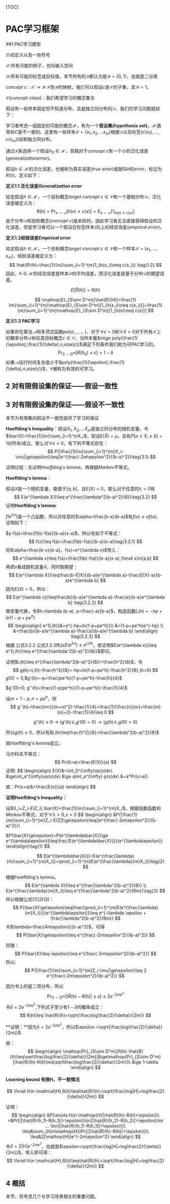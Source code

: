 # 

[TOC]

# PAC学习框架



##1.PAC学习模型

介绍定义以及一些符号



$\mathcal{X}:$所有可能的例子，也叫输入空间

$\mathcal{Y}:$所有可能的标签或目标值。本节所有的$\mathcal{Y}$都认为是$\mathcal{Y}=\{0, 1\}$，也就是二分类



$concept \ c:\mathcal{X}\to\mathcal{Y}$  $\mathcal{X}$到$\mathcal{Y}$的映射，我们可以假设$c$是$\mathcal{X}$的子集，其$\mathcal{Y}=1$。

$\mathcal{C}(concept \ class)：​$我们希望学习的概念集合



假设有一些样本固定但不知道分布，且是独立同分布的$\mathcal{D}​$，我们的学习问题就如下：

学习者考虑一组固定的可能的概念$\mathcal{H}$，称为一个**假设集(hypothesis set)**，$\mathcal{H}$通常和$C$是不一致的。这里有一些样本$\mathcal{S}=\{x_1,x_2,…x_m\}$根据$\mathcal{D}$以及标签$(c(x_1),…,c(x_m))$绘制独立同分布。

通过$\mathcal{S}$来选择一个假设$h_S\in\mathcal{H}$，其相对于$concept \ c$有一个小的泛化误差($generalization error$)。

假设$h\in \mathcal{H}$的泛化误差，也被称为真实误差($true \ error$)或就叫$h$的$error$，标记为$R(h)$，定义如下：



**定义1.1 泛化误差$Generalization\ error$**

给定假设$h \in \mathcal{H}$，一个目标概念$target \ concept \ c \in \mathcal{C}$和一个基础分布$\mathcal{D}$，泛化误差被定义为：
$$
R(h)=\mathop{Pr}_{x\sim\mathcal{D}}[h(x)\neq c(x)]=\mathop{E}_{x\sim\mathcal{D}}[1_{h(x)\neq c(x)}]\tag{1.1}
$$
由于分布$\mathcal{D}$和目标概念($concept \ c$)是未知的，因此学习者无法直接获得假设的泛化误差，但是学习者可以一个假设在标签样本$\mathcal(S)$上的经验误差($emprical \ error$)。

**定义1.2经验误差$Empirical \ error$**

给定假设$h \in \mathcal{H}$，一个目标概念$target \ concept \ c\in \mathcal{C}$和一个样本$\mathcal{S}=(x_1,…,x_m)$，经验误差被定义为：
$$
\hat{R}(h)=\frac{1}{m}\sum_{i=1}^{m}1_{h(x_i)\neq c(x_i)} \tag{1.2}
$$
因此，$h\in\mathcal{H}​$的经验误差是样本$\mathcal{S}​$的平均误差，而泛化误差是基于分布$\mathcal{D}​$的期望误差。


$$
E[\hat{R}(h)]=R(h) \tag{1.3}
$$

$$
\mathop{E}_{S\sim D^m}[\hat{R}(H)]=\frac{1}{m}\sum_{i=1}^{m}\mathop{E}_{S\sim D^m}[1_{h(x_i)\neq c(x_i)}]=\frac{1}{m}\sum_{i=1}^{m}\mathop{E}_{S\sim D^m}[1_{h(x)\neq c(x)}]
$$

**定义1.3 PAC学习**

如果存在算法$\mathcal{A}$和多项式函数$poly(.,.,.,.)$，对于$\forall \epsilon > 0$和$\forall \delta>0$对于所有$\mathcal{X}$上的概率分布$\mathcal{D}$和任意目标概念$c\in \mathcal{C}$，当样本量$m\ge poly(\frac{1}{\epsilon},\frac{1}{\delta},n,size(c))$满足下列条件我们称为可PAC学习的。
$$
\mathop{Pr}_{S\sim D^m}[R(h_S)\leq\epsilon]>1-\delta \tag{1.4}
$$
如果$\mathcal{A}$运行时间复杂度小于$poly(\frac{1}{\epsilon},\frac{1}{\delta},n,size(c))$，$\mathcal{C}$被称为有效的可学习。



## 2 对有限假设集的保证——假设一致性



















## 3 对有限假设集的保证——假设不一致性

本节为有限集的假设不一致性提供了学习的保证

**Hoeffding‘s Inequality**：假设$X_1,X_2,…X_m​$是独立同分布的随机变量，令$\bar{X}=\frac{1}{m}\sum_{i=1}^mX_i​$，假设$E(\bar{X})=\mu​$，且有$P[a\leq X_i\leq b]=1​$对所有$i​$成立。那么对$\forall \epsilon>0​$，有下列不等式存在：
$$
P(|\frac{1}{m}\sum_{i=1}^{m}X_i-\mu|\ge\epsilon)\leq2e^{\frac{-2m\epsilon^2}{(b-a)^2}}\tag{3.1}
$$


证明过程：先证明$Hoeffding's \ lemma​$，再根据$Markov​$不等式。



**Hoeffding's lemma**：

假设$X$是一个随机变量，取值于$[a,b]$，且$E(X)=0$，那么对于任意的$\lambda>0​$有
$$
E(e^{\lambda X})\leq e^{\frac{\lambda^2(b-a)^2}{8}}\tag{3.2}
$$
证明**Hoeffding's lemma**:

$f(e^{\lambda x})​$是一个凸函数，所以对任意的$\alpha=\frac{b-x}{b-a}​$有$f(x)\leq \alpha f(a)​$，证明如下：

$y-f(a)=\frac{f(b)-f(a)}{b-a}(x-a)​$，所以有如下不等式：
$$
f(x)\leq f(a)+\frac{f(b)-f(a)}{b-a}(x-a)\tag{3.2.1}
$$
将$\alpha=\frac{b-x}{b-a}，f(x)=e^{\lambda x}​$带入：
$$
e^{\lambda x}\leq f(a)+\frac{f(b)-f(a)}{b-a}(x-a),\forall x\in[a,b]
$$
再把$x$看成随机变量$X​$，同时取期望：
$$
E(e^{\lambda X})\leq\frac{b-E(X)}{b-a}e^{\lambda a}-\frac{E(X)-a}{b-a}e^{\lambda b}
$$
因为$E(X)=0$，所以：
$$
E(e^{\lambda x})\leq\frac{b}{b-a}e^{\lambda a}-\frac{a}{b-a}e^{\lambda b} \tag{3.2.2}
$$
做变量代换，令$h=\lambda (b-a), p=\frac{-a}{b-a}​$，构造函数$L(h)=-hp+ln(1-p+pe^h)​$
$$
\begin{align}
e^{L(h)}&=e^{-hp+ln(1-p+pe^h)}\\
&=(1-p+pe^h)e^{-hp} \\
&=\frac{b}{b-a}e^{\lambda a}-\frac{a}{b-a}e^{\lambda b}
\end{align} \tag{3.2.3}
$$
根据 公式3.2.2 公式3.2.3所以$E(e^{\lambda x})\leq e^{L(h)}$，若证明$E(e^{\lambda x})\leq e^{L(h)}\leq e^{\frac{\lambda^2(b-a)^2}{8}}$即可。

证明$L(h)\leq e^{\frac{\lambda^2(b-a)^2}{8}}=\frac{h^2}{8}​$，令
$$
g(h)=L(h)-\frac{h^2}{8}=-hp+ln(1-p+pe^h)-\frac{h^2}{8},(h>0)
$$
$g(0)=0​$,$g'(h)=-p+\frac{pe^h}{1-p+pe^h}-\frac{h}{4}​$

$g'(0)=0, g''(h)=\frac{(1-p)pe^h}{(1-p+pe^h)}-\frac{1}{4}​$

设$m=1-p,n=pe^h$，则
$$
g''(h)=\frac{mn}{(m+n)^2}-\frac{1}{4}=\frac{1}{\frac{n}{m}+\frac{m}{n}+2}-\frac{1}{4}\leq 0
$$

$$
g''(h)\leq0\to(g'(h)\downarrow,g'(0)=0)\to(g(h)\downarrow,g(0)=0)
$$

所以$g(h)\leq 0​$，所以有$L(h)\leq\frac{h^2}{8}=\frac{\lambda^2(b-a)^2}{8}​$

故Hoeffding's lemma成立。



马尔科夫不等式：
$$
Pr(X>a)<\frac{E(X)}{a}
$$
证明:
$$
\begin{align}
E(X)&=\int_0^{\infty}xp(x)dx\\
&\ge\int_a^{\infty}xp(x)dx\\
&\ge a\int_a^{\infty} p(x)dx\\
&=a*Pr(x>a)\\

故：Pr(x>a)&<\frac{E(x)}{a}
\end{align}
$$




**证明Hoeffding‘s Inequality：**

设$X_i=Z_i-E(Z_i),\bar{X}=\frac{1}{m}\sum_{i=1}^{m}X_i$，根据指数函数和Morkov不等式，对于$\forall \lambda>0,\epsilon>0$
$$
\begin{align}
&P(|\frac{1}{m}\sum_{i=1}^{m}Z_i-E(Z)|\ge\epsilon)\leq2e^{\frac{-2m\epsilon^2}{(b-a)^2}}\\

&P(\bar{X}\ge\epsilon)=P(e^{\lambda\bar{X}}\ge e^{\lambda\epsilon})\leq\frac{E(e^{\lambda\bar{X}})}{e^{\lambda\epsilon}}
\end{align}\tag{1}
$$

$$
E(e^{\lambda\bar{X}})=E(e^{\frac{\lambda}{m}\sum_{i=1}^{m}X_i})=\prod_{i=1}^{m}E(e^{\frac{\lambda}{m}X_i})\tag{2}
$$

根据Hoeffding's lemma，
$$
E(e^{\lambda X})\leq e^{\frac{\lambda^2(b-a)^2}{8}} \\
E(e^{\frac{\lambda}{m}X_i})\leq e^{\frac{\lambda^2(b-a)^2}{8m}}\tag{3}
$$
所以根据公式(1)(2)(3)：
$$
P(\bar{X}\ge\epsilon)\leq\frac{\prod_{i=1}^{m}E(e^{\frac{\lambda}{m}X_i})}{e^{\lambda\epsilon}}\leq e^{-\lambda \epsilon + \frac{\lambda^2(b-a)^2}{8m}}
$$
令$\lambda=\frac{4m\epsilon}{(b-a)^2}$，可得
$$
P(\bar{X}\ge\epsilon)\leq e^{\frac{-2m\epsilon^2}{(b-a)^2}}
$$


同理：
$$
P(\bar{X}\leq-\epsilon)\leq e^{\frac{-2m\epsilon^2}{(b-a)^2}}
$$
所以:
$$
P(|\frac{1}{m}\sum_{i=1}^{m}Z_i-\mu|\ge\epsilon)\leq 2 e^{\frac{-2m\epsilon^2}{(b-a)^2}}
$$


因为书上的是二项分布，所以
$$
\mathop{Pr}_{S\sim D^m}[|\hat{R}(h)-R(h)|\ge \epsilon]\leq 2e^{-2m\epsilon^2}
$$
令$\delta=2e^{-2m\epsilon^2}​$,下列式子至少有$1-\delta​$的概率成立：
$$
R(h)\leq \hat{R}(h)+\sqrt{\frac{log\frac{2}{\delta}}{2m}}
$$

**证明：**因为$\delta=2e^{-2m\epsilon^2}$，所以$\epsilon =\sqrt{\frac{log\frac{2}{\delta}}{2m}}$

故：
$$
\begin{align}
\mathop{Pr}_{S\sim D^m}[R(h)-\hat{R}(h)\leq\sqrt\frac{log\frac{2}{\delta}}{2m}]&\ge\mathop{Pr}_{S\sim D^m}[\hat{R}(h)-R(h)\leq\sqrt\frac{log\frac{2}{\delta}}{2m}]\\
&\ge 1-\delta
\end{align}
$$


#### Learning bound 有限H，不一致情况

$$
\forall h\in \mathcal{H},R(h)\leq\hat{R}(h)+\sqrt{\frac{log|H|+log\frac{2}{\delta}}{2m}}
$$



证明：
$$
\begin{align}
&P[\exists h\in \mathop{H}|\hat{R}(h)-R(h)>\epsilon]\\
=&Pr[(|\hat{R}(h_1)-R(h_1)|>\epsilon)\lor(|\hat{R}(h_2)-R(h_2)|>\epsilon)\lor ... \lor(|\hat{R}(h_1)-R(h_1)|>\epsilon)]\\
\leq&\sum_{h\in\mathop{H}}Pr[(|\hat{R}(h)-R(h)|>\epsilon)]\\
\leq&2|\mathop{H}|e^{-2m\epsilon^2}
\end{align}
$$
令$\delta = 2|\mathop{H}|e^{-2m\epsilon^2}$，也就是$\epsilon=\sqrt{\frac{log|H|+log\frac{2}{\delta}}{2m}}$，带入即可得：
$$
\forall h\in \mathcal{H},R(h)\leq\hat{R}(h)+\sqrt{\frac{log|H|+log\frac{2}{\delta}}{2m}}
$$


## 4 概括

本节，将考虑几个与学习场景相关的重要问题。



